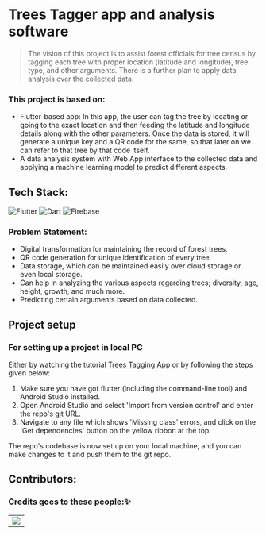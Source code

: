 # Trees Tagger app and analysis software

> The vision of this project is to assist forest officials for tree census by tagging each tree with proper location (latitude and longitude), tree type, and other arguments. There is a further plan to apply data analysis over the collected data.

### This project is based on:
* Flutter-based app:  In this app, the user can tag the tree by locating or going to the exact location and then feeding the latitude and longitude details along with the other parameters. Once the data is stored, it will generate a unique key and a QR code for the same, so that later on we can refer to that tree by that code itself.
* A data analysis system with Web App interface to the collected data and applying a machine learning model to predict different aspects.

## Tech Stack:
<img alt="Flutter" src="https://img.shields.io/badge/Flutter%20-%2302569B.svg?&style=for-the-badge&logo=Flutter&logoColor=white" />	<img alt="Dart" src="https://img.shields.io/badge/dart-%230175C2.svg?&style=for-the-badge&logo=dart&logoColor=white"/>	<img alt="Firebase" src="https://img.shields.io/badge/firebase%20-%23039BE5.svg?&style=for-the-badge&logo=firebase"/>	
### Problem Statement:
* Digital transformation for maintaining the record of forest trees.
* QR code generation for unique identification of every tree.
* Data storage, which can be maintained easily over cloud storage or even local storage.
* Can help in analyzing the various aspects regarding trees; diversity, age, height, growth, and much more.
* Predicting certain arguments based on data collected. 

## Project setup
### For setting up a project in local PC 
Either by watching the tutorial [Trees Tagging App](https://youtu.be/1KWwgAF0LXY) or by following the steps given below:

1. Make sure you have got flutter (including the command-line tool) and Android Studio installed.
2. Open Android Studio and select 'Import from version control' and enter the repo's git URL.
3. Navigate to any file which shows 'Missing class' errors, and click on the 'Get dependencies' button on the yellow ribbon at the top.

The repo's codebase is now set up on your local machine, and you can make changes to it and push them to the git repo.
<h2>Contributors:</h2>

### Credits goes to these people:✨

<table>
	<tr>
		<td>
   <a href="https://github.com/CodeFlow201/forestTreesTagging/graphs/contributors">
  <img src="https://contrib.rocks/image?repo=CodeFlow201/forestTreesTagging" />
</a>
	</td>
	</tr>
</tabl?
	contributors
	
